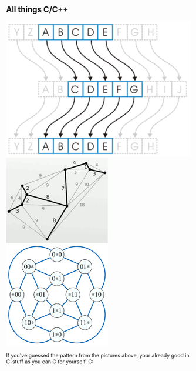 All things C/C++ 
--

<img src="Images/caesar_cipher.png">
<img src="Images/comb.png" width="55%">
<img src="Images/clique.png" width="55%">

If you've guessed the pattern from the pictures above, your already good in C-stuff as you can C for yourself. C:

